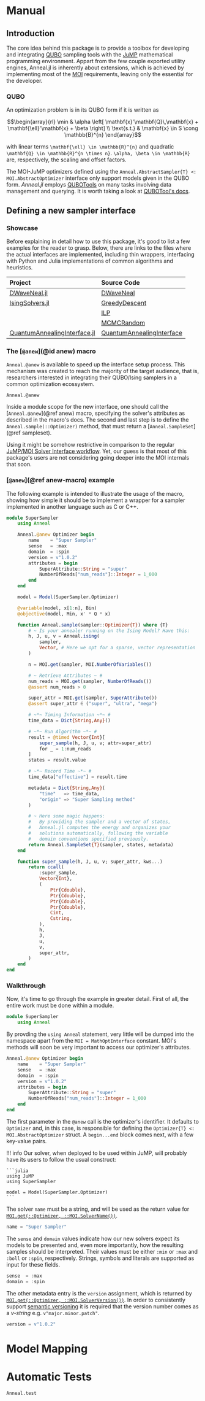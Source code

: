 # Manual

## Introduction
The core idea behind this package is to provide a toolbox for developing and integrating [QUBO](https://en.wikipedia.org/wiki/Quadratic_unconstrained_binary_optimization) sampling tools with the [JuMP](https://jump.dev) mathematical programming environment.
Appart from the few couple exported utility engines, Anneal.jl is inherently about extensions, which is achieved by implementing most of the [MOI](https://jump.dev/MathOptInterface.jl) requirements, leaving only the essential for the developer.

### QUBO
An optimization problem is in its QUBO form if it is written as

```math
\begin{array}{rl}
           \min & \alpha \left[ \mathbf{x}'\mathbf{Q}\,\mathbf{x} + \mathbf{\ell}'\mathbf{x} + \beta \right] \\
    \text{s.t.} & \mathbf{x} \in S \cong \mathbb{B}^{n}
\end{array}
```
with linear terms ``\mathbf{\ell} \in \mathbb{R}^{n}`` and quadratic ``\mathbf{Q} \in \mathbb{R}^{n \times n}``. ``\alpha, \beta \in \mathbb{R}`` are, respectively, the scaling and offset factors.

The MOI-JuMP optimizers defined using the `Anneal.AbstractSampler{T} <: MOI.AbstractOptimizer` interface only support models given in the QUBO form.
_Anneal.jl_ employs [QUBOTools](https://github.com/psrenergy/QUBOTools.jl) on many tasks involving data management and querying.
It is worth taking a look at [QUBOTool's docs](https://psrenergy.github.io/QUBOTools.jl).

## Defining a new sampler interface

### Showcase
Before explaining in detail how to use this package, it's good to list a few examples for the reader to grasp.
Below, there are links to the files where the actual interfaces are implemented, including thin wrappers, interfacing with Python and Julia implementations of common algorithms and heuristics.

| Project                                                                                   | Source Code                                                                                                                       |
| :---------------------------------------------------------------------------------------- | :-------------------------------------------------------------------------------------------------------------------------------- |
| [DWaveNeal.jl](https://github.com/psrenergy/DWaveNeal.jl)                                 | [DWaveNeal](https://github.com/psrenergy/DWaveNeal.jl/blob/main/src/DWaveNeal.jl)                                                 |
| [IsingSolvers.jl](https://github.com/psrenergy/IsingSolvers.jl)                           | [GreedyDescent](https://github.com/psrenergy/IsingSolvers.jl/blob/main/src/solvers/greedy_descent.jl)                             |
|                                                                                           | [ILP](https://github.com/psrenergy/IsingSolvers.jl/blob/main/src/solvers/ilp.jl)                                                  |
|                                                                                           | [MCMCRandom](https://github.com/psrenergy/IsingSolvers.jl/blob/main/src/solvers/mcmc_random.jl)                                   |
| [QuantumAnnealingInterface.jl](https://github.com/psrenergy/QuantumAnnealingInterface.jl) | [QuantumAnnealingInterface](https://github.com/psrenergy/QuantumAnnealingInterface.jl/blob/main/src/QuantumAnnealingInterface.jl) |

### The [`@anew`](@id anew) macro
`Anneal.@anew` is available to speed up the interface setup process.
This mechanism was created to reach the majority of the target audience, that is, researchers interested in integrating their QUBO/Ising samplers in a common optimization ecossystem.

```@docs
Anneal.@anew
```

Inside a module scope for the new interface, one should call the [`Anneal.@anew`](@ref anew) macro, specifying the solver's attributes as described in the macro's docs.
The second and last step is to define the `Anneal.sample(::Optimizer)` method, that must return a [`Anneal.SampleSet`](@ref sampleset).

Using it might be somehow restrictive in comparison to the regular [JuMP/MOI Solver Interface workflow](https://jump.dev/MathOptInterface.jl/stable/tutorials/implementing/).
Yet, our guess is that most of this package's users are not considering going deeper into the MOI internals that soon.

### [`@anew`](@ref anew-macro) example
The following example is intended to illustrate the usage of the macro, showing how simple it should be to implement a wrapper for a sampler implemented in another language such as C or C++.

```julia
module SuperSampler
    using Anneal

    Anneal.@anew Optimizer begin
        name    = "Super Sampler"
        sense   = :max
        domain  = :spin
        version = v"1.0.2"
        attributes = begin
            SuperAttribute::String = "super"
            NumberOfReads["num_reads"]::Integer = 1_000
        end
    end

    model = Model(SuperSampler.Optimizer)

    @variable(model, x[1:n], Bin)
    @objective(model, Min, x' * Q * x)

    function Anneal.sample(sampler::Optimizer{T}) where {T}
        # ~ Is your annealer running on the Ising Model? Have this:
        h, J, u, v = Anneal.ising(
            sampler,
            Vector, # Here we opt for a sparse, vector representation
        )

        n = MOI.get(sampler, MOI.NumberOfVariables())

        # ~ Retrieve Attributes ~ #
        num_reads = MOI.get(sampler, NumberOfReads())
        @assert num_reads > 0

        super_attr = MOI.get(sampler, SuperAttribute())
        @assert super_attr ∈ ("super", "ultra", "mega")    

        # ~*~ Timing Information ~*~ #
        time_data = Dict{String,Any}()

        # ~*~ Run Algorithm ~*~ #
        result = @timed Vector{Int}[
            super_sample(h, J, u, v; attr=super_attr)
            for _ = 1:num_reads
        ]
        states = result.value

        # ~*~ Record Time ~*~ #
        time_data["effective"] = result.time

        metadata = Dict{String,Any}(
            "time"   => time_data,
            "origin" => "Super Sampling method"
        )

        # ~ Here some magic happens:
        #   By providing the sampler and a vector of states,
        #   Anneal.jl computes the energy and organizes your
        #   solutions automatically, following the variable
        #   domain conventions specified previously.
        return Anneal.SampleSet{T}(sampler, states, metadata)
    end

    function super_sample(h, J, u, v; super_attr, kws...)
        return ccall(
            :super_sample,
            Vector{Int},
            (
                Ptr{Cdouble},
                Ptr{Cdouble},
                Ptr{Cdouble},
                Ptr{Cdouble},
                Cint,
                Cstring,
            ),
            h,
            J,
            u,
            v,
            super_attr,
        )
    end
end
```

### Walkthrough
Now, it's time to go through the example in greater detail.
First of all, the entire work must be done within a module.

```julia
module SuperSampler
    using Anneal
```

By provding the `using Anneal` statement, very little will be dumped into the namespace apart from the `MOI = MathOptInterface` constant.
MOI's methods will soon be very important to access our optimizer's attributes.

```julia
Anneal.@anew Optimizer begin
    name    = "Super Sampler"
    sense   = :max
    domain  = :spin
    version = v"1.0.2"
    attributes = begin
        SuperAttribute::String = "super"
        NumberOfReads["num_reads"]::Integer = 1_000
    end
end
```

The first parameter in the `@anew` call is the optimizer's identifier.
It defaults to `Optimizer` and, in this case, is responsible for defining the `Optimizer{T} <: MOI.AbstractOptimizer` struct.
A `begin...end` block comes next, with a few key-value pairs.

!!! info
    Our solver, when deployed to be used within JuMP, will probably have its users to follow the usual construct:

    ```julia
    using JuMP
    using SuperSampler

    model = Model(SuperSampler.Optimizer)
    ```

The solver `name` must be a string, and will be used as the return value for [`MOI.get(::Optimizer, ::MOI.SolverName())`](https://jump.dev/MathOptInterface.jl/stable/reference/models/#MathOptInterface.SolverName).

```julia
name = "Super Sampler"
```

The `sense` and `domain` values indicate how our new solvers expect its models to be presented and, even more importantly, how the resulting samples should be interpreted.
Their values must be either `:min` or `:max` and `:boll` or `:spin`, respectively.
Strings, symbols and literals are supported as input for these fields.

```julia
sense  = :max
domain = :spin
```

The other metadata entry is the `version` assignment, which is returned by [`MOI.get(::Optimizer, ::MOI.SolverVersion())`](https://jump.dev/MathOptInterface.jl/stable/reference/models/#MathOptInterface.SolverVersion).
In order to consistently support [semantic versioning](https://semver.org/) it is required that the version number comes as a _v-string_ e.g. `v"major.minor.patch"`.

```julia
version = v"1.0.2"
```

# Model Mapping

# Automatic Tests
```@docs
Anneal.test
```